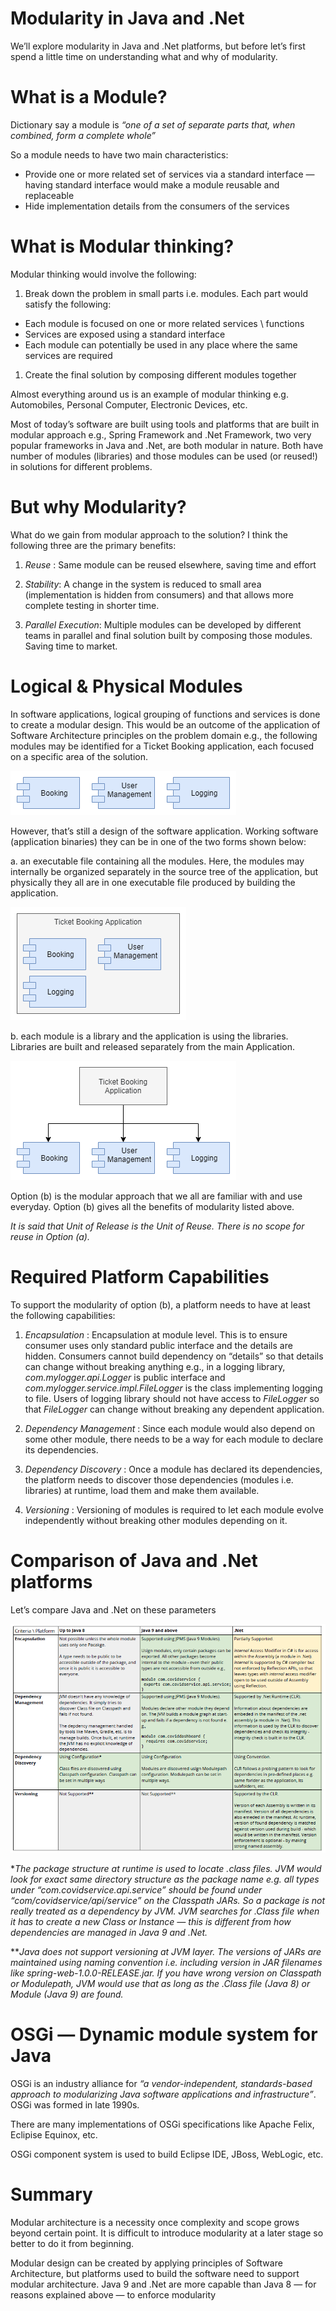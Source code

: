 # Modularity in Java and .Net

We’ll explore modularity in Java and .Net platforms, but before let’s first spend a little time on understanding what and why of modularity.

# What is a Module?

Dictionary say a module is *“one of a set of separate parts that, when combined, form a complete whole”*

So a module needs to have two main characteristics:

* Provide one or more related set of services via a standard interface — having standard interface would make a module reusable and replaceable
* Hide implementation details from the consumers of the services

# What is Modular thinking?

Modular thinking would involve the following:

1. Break down the problem in small parts i.e. modules. Each part would satisfy the following:
  * Each module is focused on one or more related services \ functions
  * Services are exposed using a standard interface
  * Each module can potentially be used in any place where the same services are required
1. Create the final solution by composing different modules together

Almost everything around us is an example of modular thinking e.g. Automobiles, Personal Computer, Electronic Devices, etc.

Most of today’s software are built using tools and platforms that are built in modular approach e.g., Spring Framework and .Net Framework, two very popular frameworks in Java and .Net, are both modular in nature. Both have number of modules (libraries) and those modules can be used (or reused!) in solutions for different problems.

# But why Modularity?

What do we gain from modular approach to the solution? I think the following three are the primary benefits:

1. *Reuse* : Same module can be reused elsewhere, saving time and effort

1. *Stability*: A change in the system is reduced to small area (implementation is hidden from consumers) and that allows more complete testing in shorter time.

1. *Parallel Execution*: Multiple modules can be developed by different teams in parallel and final solution built by composing those modules. Saving time to market.

# Logical & Physical Modules

In software applications, logical grouping of functions and services is done to create a modular design. This would be an outcome of the application of Software Architecture principles on the problem domain e.g., the following modules may be identified for a Ticket Booking application, each focused on a specific area of the solution.

![Logical Modules](images/logical-modules-1.png)

However, that’s still a design of the software application. Working software (application binaries) they can be in one of the two forms shown below:

a. an executable file containing all the modules. Here, the modules may internally be organized separately in the source tree of the application, but physically they all are in one executable file produced by building the application.

![Single Executable](images/modules-exe.png)

b. each module is a library and the application is using the libraries. Libraries are built and released separately from the main Application.

![Modular Structure](images/modules-dependency.png)

Option (b) is the modular approach that we all are familiar with and use everyday. Option (b) gives all the benefits of modularity listed above.

*It is said that Unit of Release is the Unit of Reuse. There is no scope for reuse in Option (a).*

# Required Platform Capabilities

To support the modularity of option (b), a platform needs to have at least the following capabilities:

1. *Encapsulation* : Encapsulation at module level. This is to ensure consumer uses only standard public interface and the details are hidden. Consumers cannot build dependency on “details” so that details can change without breaking anything e.g., in a logging library, *com.mylogger.api.Logger* is public interface and *com.mylogger.service.impl.FileLogger* is the class implementing logging to file. Users of logging library should not have access to *FileLogger* so that *FileLogger* can change without breaking any dependent application.

1. *Dependency Management* : Since each module would also depend on some other module, there needs to be a way for each module to declare its dependencies.

1. *Dependency Discovery* : Once a module has declared its dependencies, the platform needs to discover those dependencies (modules i.e. libraries) at runtime, load them and make them available.

1. *Versioning* : Versioning of modules is required to let each module evolve independently without breaking other modules depending on it.

# Comparison of Java and .Net platforms

Let’s compare Java and .Net on these parameters

![Alt Text](images/modularity-comparision-matrix.PNG)

**The package structure at runtime is used to locate .class files. JVM would look for exact same directory structure as the package name e.g. all types under “com.covidservice.api.service” should be found under “com/covidservice/api/service” on the Classpath JARs. So a package is not really treated as a dependency by JVM. JVM searches for .Class file when it has to create a new Class or Instance — this is different from how dependencies are managed in Java 9 and .Net.*

***Java does not support versioning at JVM layer. The versions of JARs are maintained using naming convention i.e. including version in JAR filenames like spring-web-1.0.0-RELEASE.jar. If you have wrong version on Classpath or Modulepath, JVM would use that as long as the .Class file (Java 8) or Module (Java 9) are found.*

# OSGi — Dynamic module system for Java

OSGi is an industry alliance for *“a vendor-independent, standards-based approach to modularizing Java software applications and infrastructure”*. OSGi was formed in late 1990s.

There are many implementations of OSGi specifications like Apache Felix, Eclipise Equinox, etc.

OSGi component system is used to build Eclipse IDE, JBoss, WebLogic, etc.

# Summary

Modular architecture is a necessity once complexity and scope grows beyond certain point. It is difficult to introduce modularity at a later stage so better to do it from beginning.

Modular design can be created by applying principles of Software Architecture, but platforms used to build the software need to support modular architecture. Java 9 and .Net are more capable than Java 8 — for reasons explained above — to enforce modularity